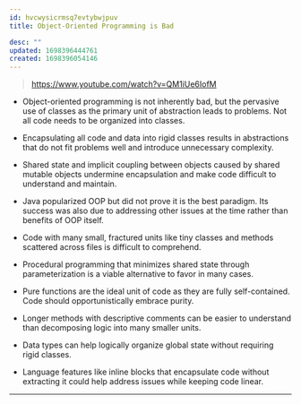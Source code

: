 ```yaml
---
id: hvcwysicrmsq7evtybwjpuv
title: Object-Oriented Programming is Bad

desc: ""
updated: 1698396444761
created: 1698396054146
---
```


> https://www.youtube.com/watch?v=QM1iUe6IofM

- Object-oriented programming is not inherently bad, but the pervasive use of classes as the primary unit of abstraction leads to problems. Not all code needs to be organized into classes.

- Encapsulating all code and data into rigid classes results in abstractions that do not fit problems well and introduce unnecessary complexity.

- Shared state and implicit coupling between objects caused by shared mutable objects undermine encapsulation and make code difficult to understand and maintain.

- Java popularized OOP but did not prove it is the best paradigm. Its success was also due to addressing other issues at the time rather than benefits of OOP itself.

- Code with many small, fractured units like tiny classes and methods scattered across files is difficult to comprehend.

- Procedural programming that minimizes shared state through parameterization is a viable alternative to favor in many cases.

- Pure functions are the ideal unit of code as they are fully self-contained. Code should opportunistically embrace purity.

- Longer methods with descriptive comments can be easier to understand than decomposing logic into many smaller units.

- Data types can help logically organize global state without requiring rigid classes.

- Language features like inline blocks that encapsulate code without extracting it could help address issues while keeping code linear.

---
